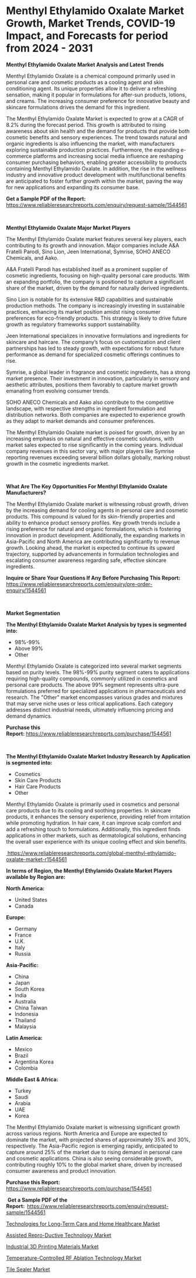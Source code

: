 <p><h1>Menthyl Ethylamido Oxalate Market Growth, Market Trends, COVID-19 Impact, and Forecasts for period from 2024 - 2031</h1></p><p><strong>Menthyl Ethylamido Oxalate Market Analysis and Latest Trends</strong></p>
<p><p>Menthyl Ethylamido Oxalate is a chemical compound primarily used in personal care and cosmetic products as a cooling agent and skin conditioning agent. Its unique properties allow it to deliver a refreshing sensation, making it popular in formulations for after-sun products, lotions, and creams. The increasing consumer preference for innovative beauty and skincare formulations drives the demand for this ingredient.</p><p>The Menthyl Ethylamido Oxalate Market is expected to grow at a CAGR of 8.2% during the forecast period. This growth is attributed to rising awareness about skin health and the demand for products that provide both cosmetic benefits and sensory experiences. The trend towards natural and organic ingredients is also influencing the market, with manufacturers exploring sustainable production practices. Furthermore, the expanding e-commerce platforms and increasing social media influence are reshaping consumer purchasing behaviors, enabling greater accessibility to products containing Menthyl Ethylamido Oxalate. In addition, the rise in the wellness industry and innovative product development with multifunctional benefits are anticipated to foster further growth within the market, paving the way for new applications and expanding its consumer base.</p></p>
<p><strong>Get a Sample PDF of the Report:&nbsp;</strong> <a href="https://www.reliableresearchreports.com/enquiry/request-sample/1544561?utm_campaign=34&utm_medium=2&utm_source=Github&utm_content=ia&utm_term=08112024&utm_id=menthyl-ethylamido-oxalate">https://www.reliableresearchreports.com/enquiry/request-sample/1544561</a></p>
<p>&nbsp;</p>
<p><strong>Menthyl Ethylamido Oxalate Major Market Players</strong></p>
<p><p>The Menthyl Ethylamido Oxalate market features several key players, each contributing to its growth and innovation. Major companies include A&A Fratelli Parodi, Sino Lion, Jeen International, Symrise, SOHO ANECO Chemicals, and Aako.</p><p>A&A Fratelli Parodi has established itself as a prominent supplier of cosmetic ingredients, focusing on high-quality personal care products. With an expanding portfolio, the company is positioned to capture a significant share of the market, driven by the demand for naturally derived ingredients.</p><p>Sino Lion is notable for its extensive R&D capabilities and sustainable production methods. The company is increasingly investing in sustainable practices, enhancing its market position amidst rising consumer preferences for eco-friendly products. This strategy is likely to drive future growth as regulatory frameworks support sustainability.</p><p>Jeen International specializes in innovative formulations and ingredients for skincare and haircare. The company’s focus on customization and client partnerships has led to steady growth, with expectations for robust future performance as demand for specialized cosmetic offerings continues to rise.</p><p>Symrise, a global leader in fragrance and cosmetic ingredients, has a strong market presence. Their investment in innovation, particularly in sensory and aesthetic attributes, positions them favorably to capture market growth emanating from evolving consumer trends.</p><p>SOHO ANECO Chemicals and Aako also contribute to the competitive landscape, with respective strengths in ingredient formulation and distribution networks. Both companies are expected to experience growth as they adapt to market demands and consumer preferences.</p><p>The Menthyl Ethylamido Oxalate market is poised for growth, driven by an increasing emphasis on natural and effective cosmetic solutions, with market sales expected to rise significantly in the coming years. Individual company revenues in this sector vary, with major players like Symrise reporting revenues exceeding several billion dollars globally, marking robust growth in the cosmetic ingredients market.</p></p>
<p>&nbsp;</p>
<p><strong>What Are The Key Opportunities For Menthyl Ethylamido Oxalate Manufacturers?</strong></p>
<p><p>The Menthyl Ethylamido Oxalate market is witnessing robust growth, driven by the increasing demand for cooling agents in personal care and cosmetic products. This compound is valued for its skin-friendly properties and ability to enhance product sensory profiles. Key growth trends include a rising preference for natural and organic formulations, which is fostering innovation in product development. Additionally, the expanding markets in Asia-Pacific and North America are contributing significantly to revenue growth. Looking ahead, the market is expected to continue its upward trajectory, supported by advancements in formulation technologies and escalating consumer awareness regarding safe, effective skincare ingredients.</p></p>
<p><strong>Inquire or Share Your Questions If Any Before Purchasing This Report:</strong> <a href="https://www.reliableresearchreports.com/enquiry/pre-order-enquiry/1544561?utm_campaign=34&utm_medium=2&utm_source=Github&utm_content=ia&utm_term=08112024&utm_id=menthyl-ethylamido-oxalate">https://www.reliableresearchreports.com/enquiry/pre-order-enquiry/1544561</a></p>
<p>&nbsp;</p>
<p><strong>Market Segmentation</strong></p>
<p><strong>The Menthyl Ethylamido Oxalate Market Analysis by types is segmented into:</strong></p>
<p><ul><li>98%-99%</li><li>Above 99%</li><li>Other</li></ul></p>
<p><p>Menthyl Ethylamido Oxalate is categorized into several market segments based on purity levels. The 98%-99% purity segment caters to applications requiring high-quality compounds, commonly utilized in cosmetics and personal care products. The above 99% segment represents ultra-pure formulations preferred for specialized applications in pharmaceuticals and research. The "Other" market encompasses various grades and mixtures that may serve niche uses or less critical applications. Each category addresses distinct industrial needs, ultimately influencing pricing and demand dynamics.</p></p>
<p><strong>Purchase this Report:&nbsp;</strong><a href="https://www.reliableresearchreports.com/purchase/1544561?utm_campaign=34&utm_medium=2&utm_source=Github&utm_content=ia&utm_term=08112024&utm_id=menthyl-ethylamido-oxalate">https://www.reliableresearchreports.com/purchase/1544561</a></p>
<p>&nbsp;</p>
<p><strong>The Menthyl Ethylamido Oxalate Market Industry Research by Application is segmented into:</strong></p>
<p><ul><li>Cosmetics</li><li>Skin Care Products</li><li>Hair Care Products</li><li>Other</li></ul></p>
<p><p>Menthyl Ethylamido Oxalate is primarily used in cosmetics and personal care products due to its cooling and soothing properties. In skincare products, it enhances the sensory experience, providing relief from irritation while promoting hydration. In hair care, it can improve scalp comfort and add a refreshing touch to formulations. Additionally, this ingredient finds applications in other markets, such as dermatological solutions, enhancing the overall user experience with its unique cooling effect and skin benefits.</p></p>
<p><a href="https://www.reliableresearchreports.com/global-menthyl-ethylamido-oxalate-market-r1544561?utm_campaign=34&utm_medium=2&utm_source=Github&utm_content=ia&utm_term=08112024&utm_id=menthyl-ethylamido-oxalate">&nbsp;https://www.reliableresearchreports.com/global-menthyl-ethylamido-oxalate-market-r1544561</a></p>
<p><strong>In terms of Region, the Menthyl Ethylamido Oxalate Market Players available by Region are:</strong></p>
<p>
    <p> <strong> North America: </strong>
        <ul>
            <li>United States</li>
            <li>Canada</li>
        </ul>
        </p> 
    <p> <strong> Europe: </strong>
        <ul>
            <li>Germany</li>
            <li>France</li>
            <li>U.K.</li>
            <li>Italy</li>
            <li>Russia</li>
        </ul>
        </p> 
    <p> <strong> Asia-Pacific: </strong>
        <ul>
            <li>China</li>
            <li>Japan</li>
            <li>South Korea</li>
            <li>India</li>
            <li>Australia</li>
            <li>China Taiwan</li>
            <li>Indonesia</li>
            <li>Thailand</li>
            <li>Malaysia</li>
        </ul>
        </p> 
    <p> <strong> Latin America: </strong>
        <ul>
            <li>Mexico</li>
            <li>Brazil</li>
            <li>Argentina Korea</li>
            <li>Colombia</li>
        </ul>
        </p> 
    <p> <strong> Middle East & Africa: </strong>
        <ul>
            <li>Turkey</li>
            <li>Saudi</li>
            <li>Arabia</li>
            <li>UAE</li>
            <li>Korea</li>
        </ul>
    </p>
    </p>
<p><p>The Menthyl Ethylamido Oxalate market is witnessing significant growth across various regions. North America and Europe are expected to dominate the market, with projected shares of approximately 35% and 30%, respectively. The Asia-Pacific region is emerging rapidly, anticipated to capture around 25% of the market due to rising demand in personal care and cosmetic applications. China is also seeing considerable growth, contributing roughly 10% to the global market share, driven by increased consumer awareness and product innovation.</p></p>
<p><strong>Purchase this Report: </strong><a href="https://www.reliableresearchreports.com/purchase/1544561?utm_campaign=34&utm_medium=2&utm_source=Github&utm_content=ia&utm_term=08112024&utm_id=menthyl-ethylamido-oxalate">https://www.reliableresearchreports.com/purchase/1544561</a></p>
<p>&nbsp;<strong>Get a Sample PDF of the Report:&nbsp;&nbsp;</strong><a href="https://www.reliableresearchreports.com/enquiry/request-sample/1544561?utm_campaign=34&utm_medium=2&utm_source=Github&utm_content=ia&utm_term=08112024&utm_id=menthyl-ethylamido-oxalate">https://www.reliableresearchreports.com/enquiry/request-sample/1544561</a></p>
<p><strong></strong></p>
<p><p><a href="https://issuu.com/reportprime-2/docs/technologies-for-long-term-care-and_6b622d39f180c4?utm_campaign=34&utm_medium=2&utm_source=Github&utm_content=ia&utm_term=08112024&utm_id=menthyl-ethylamido-oxalate">Technologies for Long-Term Care and Home Healthcare Market</a></p><p><a href="https://issuu.com/reportprime-2/docs/assisted-repro-ductive-technology-m_07e4e1e99d6614?utm_campaign=34&utm_medium=2&utm_source=Github&utm_content=ia&utm_term=08112024&utm_id=menthyl-ethylamido-oxalate">Assisted Repro-Ductive Technology Market</a></p><p><a href="https://github.com/fannklhimesu/Market-Research-Report-List-1/blob/main/industrial-3d-printing-materials-market.md?utm_campaign=34&utm_medium=2&utm_source=Github&utm_content=ia&utm_term=08112024&utm_id=menthyl-ethylamido-oxalate">Industrial 3D Printing Materials Market</a></p><p><a href="https://issuu.com/reportprime-2/docs/temperature-controlled-rf-ablation-_5f4b1008125d7c?utm_campaign=34&utm_medium=2&utm_source=Github&utm_content=ia&utm_term=08112024&utm_id=menthyl-ethylamido-oxalate">Temperature-Controlled RF Ablation Technology Market</a></p><p><a href="https://github.com/AlisaRowe24/Market-Research-Report-List-1/blob/main/tile-sealer-market.md?utm_campaign=34&utm_medium=2&utm_source=Github&utm_content=ia&utm_term=08112024&utm_id=menthyl-ethylamido-oxalate">Tile Sealer Market</a></p></p>